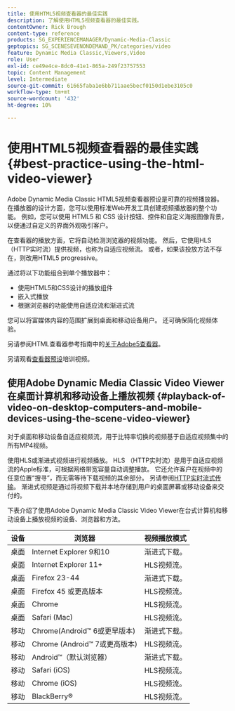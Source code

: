 ```yaml
---
title: 使用HTML5视频查看器的最佳实践
description: 了解使用HTML5视频查看器的最佳实践。
contentOwner: Rick Brough
content-type: reference
products: SG_EXPERIENCEMANAGER/Dynamic-Media-Classic
geptopics: SG_SCENESEVENONDEMAND_PK/categories/video
feature: Dynamic Media Classic,Viewers,Video
role: User
exl-id: ce49e4ce-8dc0-41e1-865a-249f23757553
topic: Content Management
level: Intermediate
source-git-commit: 61665faba1e6bb711aae5becf0150d1ebe3105c0
workflow-type: tm+mt
source-wordcount: '432'
ht-degree: 10%

---
```


# 使用HTML5视频查看器的最佳实践{#best-practice-using-the-html-video-viewer}

Adobe Dynamic Media Classic HTML5视频查看器预设是可靠的视频播放器。 在播放器的设计方面，您可以使用标准Web开发工具创建视频播放器的整个功能。 例如，您可以使用 HTML5 和 CSS 设计按钮、控件和自定义海报图像背景，以便通过自定义的界面外观吸引客户。

在查看器的播放方面，它将自动检测浏览器的视频功能。 然后，它使用HLS（HTTP实时流）提供视频，也称为自适应视频流。 或者，如果该投放方法不存在，则改用HTML5 progressive。

通过将以下功能组合到单个播放器中：

* 使用HTML5和CSS设计的播放组件
* 嵌入式播放
* 根据浏览器的功能使用自适应流和渐进式流

您可以将富媒体内容的范围扩展到桌面和移动设备用户。 还可确保简化视频体验。

另请参阅HTML查看器参考指南中的[关于Adobe5查看器](https://experienceleague.adobe.com/zh-hans/docs/dynamic-media-developer-resources/library/viewers-for-aem-assets-only/c-html5-aem-asset-viewers#viewers-for-aem-assets-only)。

另请观看[查看器预设](https://s7d5.scene7.com/s7viewers/html5/VideoViewer.html?videoserverurl=https://s7d5.scene7.com/is/content/&emailurl=https://s7d5.scene7.com/s7/emailFriend&serverUrl=https://s7d5.scene7.com/is/image/&config=Scene7SharedAssets/Universal_HTML5_Video&contenturl=https://s7d5.scene7.com/skins/&asset=S7tutorials/550_viewer-presets_converted%20renamed_Done-AVS)培训视频。

## 使用Adobe Dynamic Media Classic Video Viewer在桌面计算机和移动设备上播放视频 {#playback-of-video-on-desktop-computers-and-mobile-devices-using-the-scene-video-viewer}

对于桌面和移动设备自适应视频流，用于比特率切换的视频基于自适应视频集中的所有MP4视频。

使用HLS或渐进式视频进行视频播放。 HLS （HTTP实时流）是用于自适应视频流的Apple标准，可根据网络带宽容量自动调整播放。 它还允许客户在视频中的任意位置“搜寻”，而无需等待下载视频的其余部分。 另请参阅[HTTP实时流式传输](https://developer.apple.com/streaming/)。 渐进式视频是通过将视频下载并本地存储到用户的桌面屏幕或移动设备来交付的。

下表介绍了使用Adobe Dynamic Media Classic Video Viewer在台式计算机和移动设备上播放视频的设备、浏览器和方法。

| 设备 | 浏览器 | 视频播放模式 |
|--- |--- |--- |
| 桌面 | Internet Explorer 9和10 | 渐进式下载。 |
| 桌面 | Internet Explorer 11+ | HLS视频流。 |
| 桌面 | Firefox 23-44 | 渐进式下载。 |
| 桌面 | Firefox 45 或更高版本 | HLS视频流。 |
| 桌面 | Chrome | HLS视频流。 |
| 桌面 | Safari (Mac) | HLS视频流。 |
| 移动 | Chrome(Android™ 6或更早版本) | 渐进式下载。 |
| 移动 | Chrome (Android™ 7或更高版本) | HLS视频流。 |
| 移动 | Android™（默认浏览器） | 渐进式下载。 |
| 移动 | Safari (iOS) | HLS视频流。 |
| 移动 | Chrome (iOS) | HLS视频流。 |
| 移动 | BlackBerry® | HLS视频流。 |
